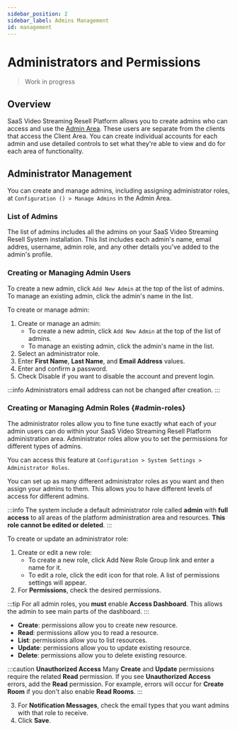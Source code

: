 ```yaml
---
sidebar_position: 2
sidebar_label: Admins Management
id: management
---
```


# Administrators and Permissions

> Work in progress

## Overview

SaaS Video Streaming Resell Platform allows you to create admins who can access and use the [Admin Area](/docs/admin/overview#administration-area). These users are separate from the clients that access the Client Area. You can create individual accounts for each admin and use detailed controls to set what they're able to view and do for each area of functionality.

## Administrator Management

You can create and manage admins, including assigning administrator roles, at `Configuration () > Manage Admins` in the Admin Area.

### List of Admins

The list of admins includes all the admins on your SaaS Video Streaming Resell System installation. This list includes each admin's name, email addres, username, admin role, and any other details you've added to the admin's profile.

### Creating or Managing Admin Users

To create a new admin, click `Add New Admin` at the top of the list of admins. To manage an existing admin, click the admin's name in the list.

To create or manage admin:

1. Create or manage an admin:
    * To create a new admin, click `Add New Admin` at the top of the list of admins.
    * To manage an existing admin, click the admin's name in the list.
2. Select an administrator role.
3. Enter **First Name**, **Last Name**, and **Email Address** values.
4. Enter and confirm a password.
5. Check Disable if you want to disable the account and prevent login.

:::info
Administrators email address can not be changed after creation.
:::

### Creating or Managing Admin Roles {#admin-roles}

The administrator roles allow you to fine tune exactly what each of your admin users can do within your SaaS Video Streaming Resell Platform administration area. Administrator roles allow you to set the permissions for different types of admins.

You can access this feature at `Configuration > System Settings > Administrator Roles`.

You can set up as many different administrator roles as you want and then assign your admins to them. This allows you to have different levels of access for different admins.

:::info
The system include a default administrator role called **admin** with **full access** to all areas of the platform administration area and resources. **This role cannot be edited or deleted**.
:::

To create or update an administrator role:

1. Create or edit a new role:
   * To create a new role, click Add New Role Group link and enter a name for it.
   * To edit a role, click the edit icon for that role. A list of permissions settings will appear.
2. For **Permissions**, check the desired permissions.

:::tip
For all admin roles, you **must** enable **Access Dashboard**. This allows the admin to see main parts of the dashboard.
:::

* **Create**: permissions allow you to create new resource.
* **Read**: permissions allow you to read a resource.
* **List**: permissions allow you to list resources.
* **Update**: permissions allow you to update existing resource.
* **Delete**: permissions allow you to delete existing resource.

:::caution
**Unauthorized Access**
Many **Create** and **Update** permissions require the related **Read** permission. If you see **Unauthorized Access** errors, add the **Read** permission. For example, errors will occur for **Create Room** if you don't also enable **Read Rooms**.
:::

3. For **Notification Messages**, check the email types that you want admins with that role to receive.
4. Click **Save**.